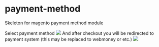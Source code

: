 payment-method
==============

Skeleton for magento payment method module

Select payment method
<img src="http://cdn.joxi.ru/uploads/prod/2014/06/24/564/db6/4796c6dc7722c3a1b9a8245ca7a4533c37d4af4c.png"/>
And after checkout you will be redirected  to payment system (this may be replaced to webmoney or etc.)
<img src="http://cdn.joxi.ru/uploads/prod/2014/06/25/b82/55f/99e4e0cccac5351defebfa42d6a3f94cafde987f.png"/>

